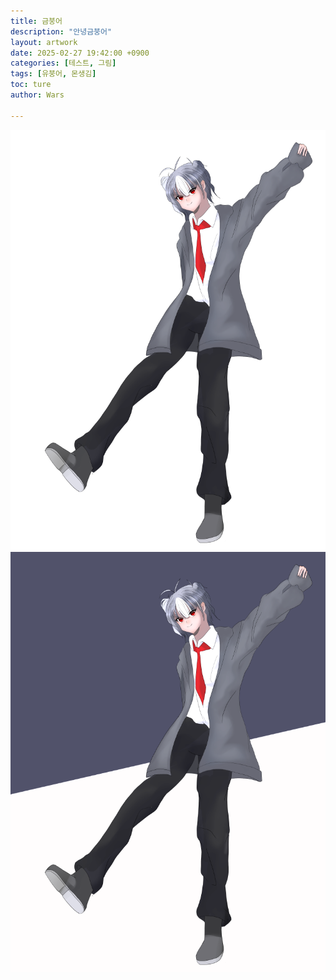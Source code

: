 ```yaml
---
title: 금붕어
description: "안녕금붕어"
layout: artwork
date: 2025-02-27 19:42:00 +0900
categories: [테스트, 그림]
tags: [유붕어, 몬생김]
toc: ture
author: Wars

---
```


![그림1](/assets/img/artworks/일러스트21.png)
![그림2](/assets/img/artworks/일러스트22.png)
